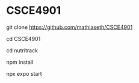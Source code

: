 # CSCE4901
git clone https://github.com/mathiaseth/CSCE4901

cd CSCE4901

cd nutritrack

npm install

npx expo start 
